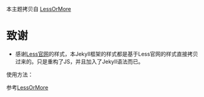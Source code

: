 本主题拷贝自 [LessOrMore](https://github.com/luoyan35714/LessOrMore)

致谢
====================================
+ 感谢[Less官网](http://lesscss.cn/)的样式，本Jekyll框架的样式都是基于Less官网的样式直接拷贝过来的。只是重构了JS，并且加入了Jekyll语法而已。

使用方法：

参考[LessOrMore](https://github.com/luoyan35714/LessOrMore.git)
